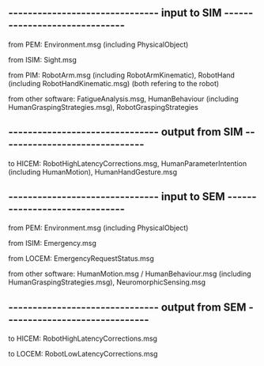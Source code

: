 

## ------------------------------- input to SIM ------------------------------


from PEM: Environment.msg (including PhysicalObject)

from ISIM: Sight.msg

from PIM: RobotArm.msg (including RobotArmKinematic), RobotHand (including RobotHandKinematic.msg) (both refering to the robot)

from other software: FatigueAnalysis.msg, HumanBehaviour (including HumanGraspingStrategies.msg), RobotGraspingStrategies

## ------------------------------- output from SIM ------------------------------

to HICEM: RobotHighLatencyCorrections.msg, HumanParameterIntention (including HumanMotion), HumanHandGesture.msg




## ------------------------------- input to SEM ------------------------------


from PEM: Environment.msg (including PhysicalObject)

from ISIM: Emergency.msg

from LOCEM: EmergencyRequestStatus.msg

from other software: HumanMotion.msg / HumanBehaviour.msg (including HumanGraspingStrategies.msg), NeuromorphicSensing.msg

## ------------------------------- output from SEM ------------------------------

to HICEM: RobotHighLatencyCorrections.msg

to LOCEM: RobotLowLatencyCorrections.msg
